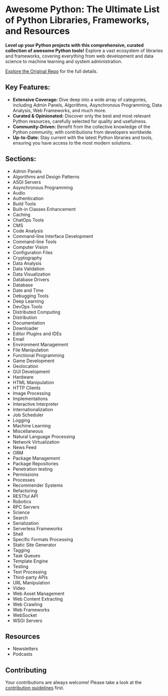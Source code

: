 # Awesome Python: The Ultimate List of Python Libraries, Frameworks, and Resources

**Level up your Python projects with this comprehensive, curated collection of awesome Python tools!** Explore a vast ecosystem of libraries and frameworks, covering everything from web development and data science to machine learning and system administration.

[Explore the Original Repo](https://github.com/vinta/awesome-python) for the full details.

## Key Features:

*   **Extensive Coverage:** Dive deep into a wide array of categories, including Admin Panels, Algorithms, Asynchronous Programming, Data Analysis, Web Frameworks, and much more.
*   **Curated & Opinionated:** Discover only the best and most relevant Python resources, carefully selected for quality and usefulness.
*   **Community-Driven:** Benefit from the collective knowledge of the Python community, with contributions from developers worldwide.
*   **Up-to-Date:** Stay current with the latest Python libraries and tools, ensuring you have access to the most modern solutions.

## Sections:

*   Admin Panels
*   Algorithms and Design Patterns
*   ASGI Servers
*   Asynchronous Programming
*   Audio
*   Authentication
*   Build Tools
*   Built-in Classes Enhancement
*   Caching
*   ChatOps Tools
*   CMS
*   Code Analysis
*   Command-line Interface Development
*   Command-line Tools
*   Computer Vision
*   Configuration Files
*   Cryptography
*   Data Analysis
*   Data Validation
*   Data Visualization
*   Database Drivers
*   Database
*   Date and Time
*   Debugging Tools
*   Deep Learning
*   DevOps Tools
*   Distributed Computing
*   Distribution
*   Documentation
*   Downloader
*   Editor Plugins and IDEs
*   Email
*   Environment Management
*   File Manipulation
*   Functional Programming
*   Game Development
*   Geolocation
*   GUI Development
*   Hardware
*   HTML Manipulation
*   HTTP Clients
*   Image Processing
*   Implementations
*   Interactive Interpreter
*   Internationalization
*   Job Scheduler
*   Logging
*   Machine Learning
*   Miscellaneous
*   Natural Language Processing
*   Network Virtualization
*   News Feed
*   ORM
*   Package Management
*   Package Repositories
*   Penetration testing
*   Permissions
*   Processes
*   Recommender Systems
*   Refactoring
*   RESTful API
*   Robotics
*   RPC Servers
*   Science
*   Search
*   Serialization
*   Serverless Frameworks
*   Shell
*   Specific Formats Processing
*   Static Site Generator
*   Tagging
*   Task Queues
*   Template Engine
*   Testing
*   Text Processing
*   Third-party APIs
*   URL Manipulation
*   Video
*   Web Asset Management
*   Web Content Extracting
*   Web Crawling
*   Web Frameworks
*   WebSocket
*   WSGI Servers

## Resources

*   Newsletters
*   Podcasts

## Contributing

Your contributions are always welcome! Please take a look at the [contribution guidelines](https://github.com/vinta/awesome-python/blob/master/CONTRIBUTING.md) first.